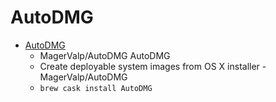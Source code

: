 # AutoDMG
- [AutoDMG](https://github.com/MagerValp/AutoDMG)
  -  MagerValp/AutoDMG AutoDMG
  - Create deployable system images from OS X installer - MagerValp/AutoDMG
  - `brew cask install AutoDMG`
